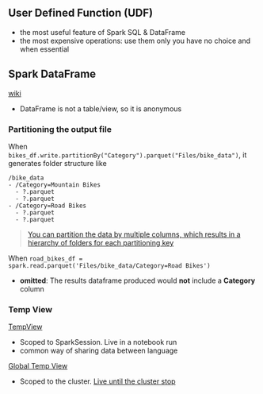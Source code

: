 ## User Defined Function (UDF)
- the most useful feature of Spark SQL & DataFrame 
- the most expensive operations: use them only you have no choice and when essential

## Spark DataFrame
[wiki](https://github.com/davidkhala/spark/wiki/data-structure)

- DataFrame is not a table/view, so it is anonymous
### Partitioning the output file
When `bikes_df.write.partitionBy("Category").parquet("Files/bike_data")`, it generates folder structure like
```
/bike_data
- /Category=Mountain Bikes
  - ?.parquet
  - ?.parquet
- /Category=Road Bikes
  - ?.parquet
  - ?.parquet
```
> [You can partition the data by multiple columns, which results in a hierarchy of folders for each partitioning key](https://learn.microsoft.com/en-us/training/modules/use-apache-spark-work-files-lakehouse/4-dataframe)

When `road_bikes_df = spark.read.parquet('Files/bike_data/Category=Road Bikes')`
- **omitted**: The results dataframe produced would **not** include a **Category** column


### Temp View
[TempView](https://spark.apache.org/docs/latest/api/python/reference/pyspark.sql/api/pyspark.sql.DataFrame.createTempView.html)
- Scoped to SparkSession. Live in a notebook run 
- common way of sharing data between language

[Global Temp View](https://spark.apache.org/docs/latest/api/python/reference/pyspark.sql/api/pyspark.sql.DataFrame.createOrReplaceGlobalTempView.html)
- Scoped to the cluster. [Live until the cluster stop](https://community.databricks.com/t5/data-engineering/what-s-the-difference-between-a-global-view-and-a-temp-view/m-p/67457/highlight/true#M33344)

